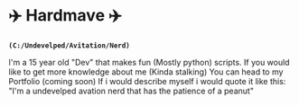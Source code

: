 # ✈️ Hardmave ✈️

**`(C:/Undevelped/Avitation/Nerd)`**

I'm a 15 year old "Dev" that makes fun (Mostly python) scripts. If you would like to get more knowledge about me (Kinda stalking) You can head to my Portfolio (coming soon)
If i would describe myself i would quote it like this: "I'm a undevelped avation nerd that has the patience of a peanut"
